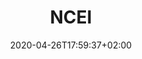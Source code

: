 ---
title: "NCEI"
images: # Create a folder in /static/images/tools that has the same name as this current markdown file and place the images there. We only need the file name here. If this is not clear, please refer to existing tools as references.
  - path: ncei_landing.png
categories:
  - Project Research
  - Publishing and Sharing
tags:
  - Data Research
links:
  - name: NCEI
    link: https://www.ncei.noaa.gov/
summary: Weather, climate, coasts, oceans, and geophysics etc
features:
  - Weather
  - Geophysics
  - Ocean
platforms:
  - Web
fields:
plans:
  - name: Free
    description:
date: 2020-04-26T17:59:37+02:00
draft: false
---